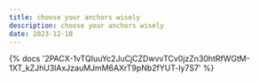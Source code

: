 ```yaml
---
title: choose your anchors wisely
description: choose your anchors wisely
date: 2023-12-10
---
```

<body style="margin:0">
{% docs '2PACX-1vTQIuuYc2JuCjCZDwvvTCv0jzZn30htRfWGtM-1XT_kZJhU3lAxJzauMJmM6AXrT9pNb2fYUT-ly7S7' %}